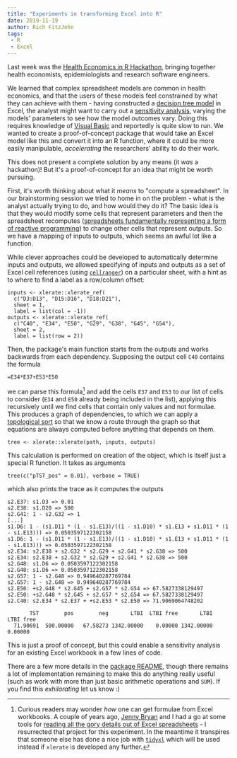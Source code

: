 ```yaml
---
title: "Experiments in transforming Excel into R"
date: 2019-11-19
author: Rich FitzJohn
tags:
 - R
 - Excel
---
```


Last week was the [Health Economics in R Hackathon](https://n8thangreen.wixsite.com/hermes-hack-london), bringing together health economists, epidemiologists and research software engineers.

We learned that complex spreadsheet models are common in health economics, and that the users of these models feel constrained by what they can achieve with them - having constructed a [decision tree model](https://en.wikipedia.org/wiki/Decision_tree) in Excel, the analyst might want to carry out a [sensitivity analysis](https://en.wikipedia.org/wiki/Sensitivity_analysis), varying the models' parameters to see how the model outcomes vary.  Doing this requires knowledge of [Visual Basic](https://en.wikipedia.org/wiki/Visual_Basic_for_Applications) and reportedly is quite slow to run.  We wanted to create a proof-of-concept package that would take an Excel model like this and convert it into an R function, where it could be more easily manipulable, *accelerating* the researchers' ability to do their work.

This does not present a complete solution by any means (it _was_ a hackathon)!  But it's a proof-of-concept for an idea that might be worth pursuing.

First, it's worth thinking about what it *means* to "compute a spreadsheet".  In our brainstorming session we tried to home in on the problem - what is the analyst actually trying to do, and how would they do it?  The basic idea is that they would modify some cells that represent parameters and then the spreadsheet recomputes ([spreadsheets fundamentally representing a form of reactive programming](https://stenci.la/blog/introducing-sheets/)) to change other cells that represent outputs.  So we have a mapping of inputs to outputs, which seems an awful lot like a function.

While clever approaches could be developed to automatically determine inputs and outputs, we allowed specifying of inputs and outputs as a set of Excel cell references (using [`cellranger`](https://github.com/rsheets/cellranger)) on a particular sheet, with a hint as to where to find a label as a row/column offset:

```
inputs <- xlerate::xlerate_ref(
  c("D3:D13", "D15:D16", "D18:D21"),
  sheet = 1,
  label = list(col = -1))
outputs <- xlerate::xlerate_ref(
  c("C40", "E34", "E50", "G29", "G38", "G45", "G54"),
  sheet = 2,
  label = list(row = 2))
```

Then, the package's main function starts from the outputs and works backwards from each dependency.  Supposing the output cell `C40` contains the formula

```
=E34*E37+E53*E50
```

we can parse this formula[^1] and add the cells `E37` and `E53` to our list of cells to consider (`E34` and `E50` already being included in the list), applying this recursively until we find cells that contain only values and not formulae. This produces a graph of dependencies, to which we can apply a [topological sort](https://en.wikipedia.org/wiki/Topological_sorting) so that we know a route through the graph so that equations are always computed before anything that depends on them.

```
tree <- xlerate::xlerate(path, inputs, outputs)
```

This calculation is performed on creation of the object, which is itself just a special R function.  It takes as arguments

```
tree(c("pTST_pos" = 0.01), verbose = TRUE)
```

which also prints the trace as it computes the outputs

```
s2.E37: s1.D3 => 0.01
s2.E38: s1.D20 => 500
s2.G41: 1 - s2.G32 => 1
[...]
s1.D6: 1 - (s1.D11 * (1 - s1.E13)/((1 - s1.D10) * s1.E13 + s1.D11 * (1 - s1.E13))) => 0.0503597122302158
s1.D6: 1 - (s1.D11 * (1 - s1.E13)/((1 - s1.D10) * s1.E13 + s1.D11 * (1 - s1.E13))) => 0.0503597122302158
s2.E34: s2.E38 + s2.G32 * s2.G29 + s2.G41 * s2.G38 => 500
s2.E34: s2.E38 + s2.G32 * s2.G29 + s2.G41 * s2.G38 => 500
s2.G48: s1.D6 => 0.0503597122302158
s2.G48: s1.D6 => 0.0503597122302158
s2.G57: 1 - s2.G48 => 0.949640287769784
s2.G57: 1 - s2.G48 => 0.949640287769784
s2.E50: +s2.G48 * s2.G45 + s2.G57 * s2.G54 => 67.5827338129497
s2.E50: +s2.G48 * s2.G45 + s2.G57 * s2.G54 => 67.5827338129497
s2.C40: s2.E34 * s2.E37 + +s2.E53 * s2.E50 => 71.9069064748202

       TST        pos        neg       LTBI  LTBI free       LTBI  LTBI free
  71.90691  500.00000   67.58273 1342.00000    0.00000 1342.00000    0.00000
```

This is just a proof of concept, but this could enable a sensitivity analysis for an existing Excel workbook in a few lines of code.

There are a few more details in the [package README](https://github.com/HealthEconomicsHackathon/xlerate#xlerate), though there remains a lot of implementation remaining to make this do anything really useful (such as work with more than just basic arithmetic operations and `SUM`). If you find this *exhilarating* let us know :)

[^1]: Curious readers may wonder _how_ one can get formulae from Excel workbooks.  A couple of years ago, [Jenny Bryan](https://jennybryan.org) and I had a go at some tools for [reading all the gory details out of Excel spreadsheets](https://github.com/rsheets/rexcel) - I resurrected that project for this experiment. In the meantime it transpires that someone else has done a nice job with [`tidyxl`](https://nacnudus.github.io/tidyxl/) which will be used instead if `xlerate` is developed any further.
